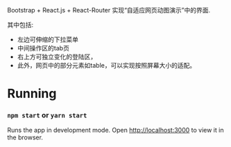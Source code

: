 Bootstrap + React.js + React-Router 
实现“自适应网页动图演示”中的界面.

其中包括:
- 左边可伸缩的下拉菜单
- 中间操作区的tab页
- 右上方可独立变化的登陆区，
- 此外，网页中的部分元素如table，可以实现按照屏幕大小的适配。

# Running

### `npm start` or `yarn start`

Runs the app in development mode.
Open [http://localhost:3000](http://localhost:3000/) to view it in the browser.